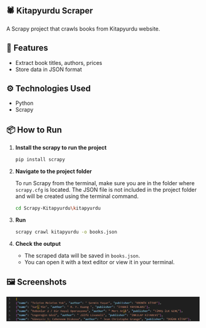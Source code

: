 ## 🕷️ Kitapyurdu Scraper

A Scrapy project that crawls books from Kitapyurdu website.

## 🚀 Features

- Extract book titles, authors, prices
- Store data in JSON format

## ⚙️ Technologies Used

- Python
- Scrapy

## 📦 How to Run

1. **Install the scrapy to run the project**

    ```bash
    pip install scrapy
    ```

2. **Navigate to the project folder**

    To run Scrapy from the terminal, make sure you are in the folder where `scrapy.cfg` is located. The JSON file is not included in the project folder and will be created using the terminal command.

    ```bash
    cd Scrapy-Kitapyurdu\kitapyurdu 
    ```
    
3. **Run**

    ```bash
    scrapy crawl kitapyurdu -o books.json
    ```

4. **Check the output**

    - The scraped data will be saved in `books.json`.
    - You can open it with a text editor or view it in your terminal.

## 🖼️ Screenshots

![Scrapy Output](screenshots/output.png)

